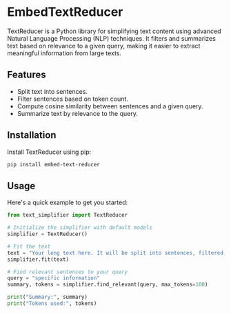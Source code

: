 # EmbedTextReducer

TextReducer is a Python library for simplifying text content using advanced Natural Language Processing (NLP) techniques. It filters and summarizes text based on relevance to a given query, making it easier to extract meaningful information from large texts.

## Features

- Split text into sentences.
- Filter sentences based on token count.
- Compute cosine similarity between sentences and a given query.
- Summarize text by relevance to the query.

## Installation

Install TextReducer using pip:

```bash
pip install embed-text-reducer
```

## Usage
Here's a quick example to get you started:

```python
from text_simplifier import TextReducer

# Initialize the simplifier with default models
simplifier = TextReducer()

# Fit the text
text = "Your long text here. It will be split into sentences, filtered, and summarized."
simplifier.fit(text)

# Find relevant sentences to your query
query = "specific information"
summary, tokens = simplifier.find_relevant(query, max_tokens=100)

print("Summary:", summary)
print("Tokens used:", tokens)
```
